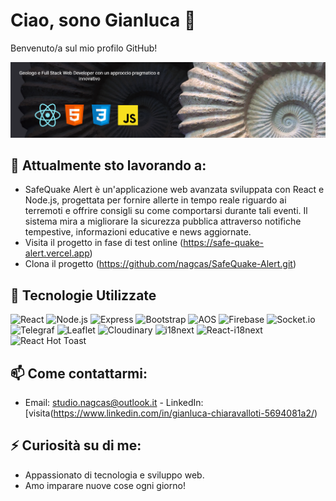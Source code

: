 # Ciao, sono Gianluca 👋

Benvenuto/a sul mio profilo GitHub!

![My Portfolio Screenshot](/images/images-portfolio.png)

## 🔭 Attualmente sto lavorando a:

- SafeQuake Alert è un'applicazione web avanzata sviluppata con React e Node.js, progettata per fornire allerte in tempo reale riguardo ai terremoti e offrire consigli su come comportarsi durante tali eventi. Il sistema mira a migliorare la sicurezza pubblica attraverso notifiche tempestive, informazioni educative e news aggiornate.
- Visita il progetto in fase di test online (https://safe-quake-alert.vercel.app)
- Clona il progetto (https://github.com/nagcas/SafeQuake-Alert.git)

## 🌱 Tecnologie Utilizzate

![React](https://img.shields.io/badge/React-20232A?style=for-the-badge&logo=react&logoColor=61DAFB) ![Node.js](https://img.shields.io/badge/Node.js-339933?style=for-the-badge&logo=nodedotjs&logoColor=white)
![Express](https://img.shields.io/badge/Express-000000?tyle=for-the-badge&logo=express&logoColor=white) ![Bootstrap](https://img.shields.io/badge/Bootstrap-7952B3?style=for-the-badge&logo=bootstrap&logoColor=white)
![AOS](https://img.shields.io/badge/AOS-000000?style=for-the-badge&logo=aos&logoColor=white) ![Firebase](https://img.shields.io/badge/Firebase-FFCA28?style=for-the-badge&logo=firebase&logoColor=white)
![Socket.io](https://img.shields.io/badge/Socket.io-010101?style=for-the-badge&logo=socketdotio&logoColor=white) ![Telegraf](https://img.shields.io/badge/Telegraf-000000?style=for-the-badge&logo=telegram&logoColor=white)
![Leaflet](https://img.shields.io/badge/Leaflet-199900?style=for-the-badge&logo=leaflet&logoColor=white) ![Cloudinary](https://img.shields.io/badge/Cloudinary-3448C5?style=for-the-ge&logo=cloudinary&logoColor=white)
![i18next](https://img.shields.io/badge/i18next-26A69A?style=for-the-badge&logo=i18next&logoColor=white) ![React-i18next](https://img.shields.io/badge/React--i18next-61DAFB?style=for-the-badge&logo=react&logoColor=white)
![React Hot Toast](https://img.shields.io/badge/React--Hot--Toast-61DAFB?style=for-the-badge&logo=react&logoColor=white)

## 📫 Come contattarmi:
- Email: studio.nagcas@outlook.it - LinkedIn: [visita(https://www.linkedin.com/in/gianluca-chiaravalloti-5694081a2/)

## ⚡ Curiosità su di me:
- Appassionato di tecnologia e sviluppo web.
- Amo imparare nuove cose ogni giorno!

